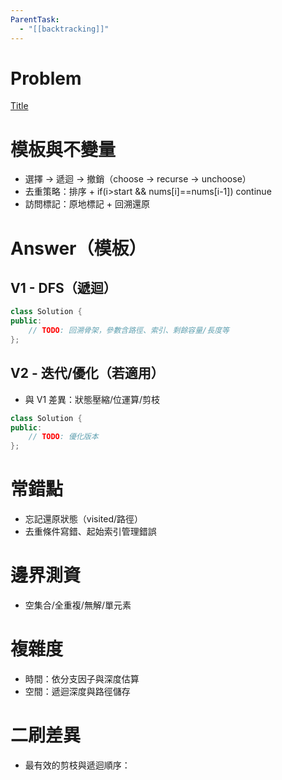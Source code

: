 ```yaml
---
ParentTask:
  - "[[backtracking]]"
---
```


# Problem
[Title](URL)

# 模板與不變量
- 選擇 → 遞迴 → 撤銷（choose → recurse → unchoose）
- 去重策略：排序 + if(i>start && nums[i]==nums[i-1]) continue
- 訪問標記：原地標記 + 回溯還原

# Answer（模板）
## V1 - DFS（遞迴）
```Cpp
class Solution {
public:
    // TODO: 回溯骨架，參數含路徑、索引、剩餘容量/長度等
};
```

## V2 - 迭代/優化（若適用）
- 與 V1 差異：狀態壓縮/位運算/剪枝
```Cpp
class Solution {
public:
    // TODO: 優化版本
};
```

# 常錯點
- 忘記還原狀態（visited/路徑）
- 去重條件寫錯、起始索引管理錯誤

# 邊界測資
- 空集合/全重複/無解/單元素

# 複雜度
- 時間：依分支因子與深度估算
- 空間：遞迴深度與路徑儲存

# 二刷差異
- 最有效的剪枝與遞迴順序：